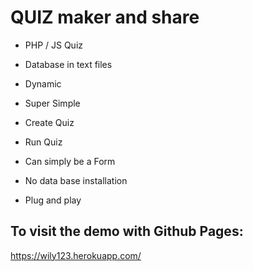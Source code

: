 # QUIZ maker and share
* PHP / JS Quiz 
* Database in text files
* Dynamic
* Super Simple
* Create Quiz 
* Run Quiz
* Can simply be a Form 

* No data base installation
* Plug and play

## To visit the demo with Github Pages:
https://wily123.herokuapp.com/
